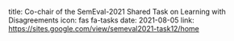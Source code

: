 title: Co-chair of the SemEval-2021 Shared Task on Learning with Disagreements
icon: fas fa-tasks
date: 2021-08-05
link: https://sites.google.com/view/semeval2021-task12/home
